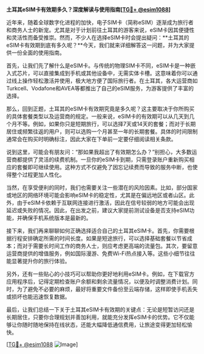 **土耳其eSIM卡有效期多久？深度解读与使用指南[[TG💪+ @esim1088](https://t.me/s/esim1088)]**

近年来，随着全球数字化进程的加快，电子SIM卡（简称eSIM）逐渐成为旅行者和商务人士的新宠。尤其是对于计划前往土耳其的游客来说，eSIM卡因其便捷性和灵活性而备受推崇。然而，不少人在选择eSIM卡时会提出疑问：**土耳其的eSIM卡有效期到底有多久呢？**今天，我们就来详细解答这一问题，并为大家提供一份全面的使用指南。

首先，让我们先了解什么是eSIM卡。与传统的物理SIM卡不同，eSIM卡是一种嵌入式芯片，可以直接集成到手机或其他设备中，无需实体卡槽。这意味着你可以通过线上操作轻松激活并使用，极大地方便了国际旅行者。在土耳其，各大运营商如Turkcell、Vodafone和AVEA等都推出了自己的eSIM服务，为游客提供了丰富的选择。

那么，回到正题，土耳其的eSIM卡有效期究竟是多久呢？这主要取决于你所购买的具体套餐类型以及运营商的规定。一般来说，eSIM卡的有效期可以从几天到几个月不等。例如，如果你只是短期旅行，可以选择7天或14天的套餐；而对于长期居住或频繁往返的用户，则可以选购一个月甚至一年的长期套餐。具体的时间限制通常会在购买时明确标注，因此大家在下单前一定要仔细阅读相关条款。

说到这里，可能会有朋友问：“那如果我超出了有效期怎么办？”别担心，大多数运营商都提供了灵活的续费机制。一旦你的eSIM卡到期，只需登录账户重新购买相应的套餐即可继续使用。这种方式不仅避免了因忘记续费而导致的服务中断，也使得整个过程更加人性化。

当然，在享受便利的同时，我们也需要关注一些潜在的风险因素。比如，部分国家或地区的网络环境可能会影响eSIM卡的稳定性，尤其是在偏远地区或者山区。此外，由于eSIM卡依赖于互联网连接进行激活，因此在信号较弱的地方可能会出现延迟或失败的情况。因此，在出发之前，建议大家提前测试设备是否支持eSIM功能，并确保手机系统版本是最新的。

接下来，我们再来聊聊如何正确选择适合自己的土耳其eSIM卡。首先，你需要根据行程安排确定所需的时间长度。如果是短途旅行，可以选择基础套餐以节省成本；而对于需要长时间工作的商务人士，则应考虑更高端的流量包。其次，要留意运营商提供的增值服务，例如国际漫游、免费Wi-Fi热点接入等。这些小细节往往能显著提升你的旅行体验。

另外，还有一些贴心的小技巧可以帮助你更好地利用eSIM卡。例如，在下载官方应用程序后，记得定期检查账户余额和剩余流量情况，以便及时调整消费计划。同时，为了避免不必要的麻烦，最好将重要文件备份至云端存储，这样即使手机丢失或损坏也能迅速恢复数据。

最后，让我们总结一下关于土耳其eSIM卡有效期的关键点：无论是短暂访问还是长期居住，只要你合理规划并善加利用，就能充分发挥eSIM卡的优势。它不仅能够让你随时随地保持在线状态，还能大幅降低通信费用，让旅途变得更加轻松愉快。

[[TG💪+ @esim1088](https://t.me/s/esim1088) ![Image](https://i.postimg.cc/4NQfJmqS/Snipaste-2025-05-13-00-14-12.png)]